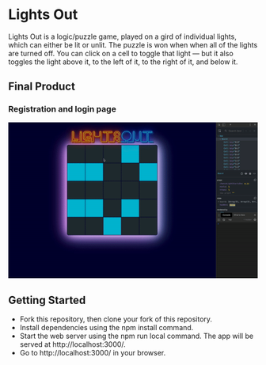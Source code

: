 # Lights Out

Lights Out is a logic/puzzle game, played on a gird of individual lights, which can either be lit or unlit. The puzzle is won when when all of the lights are turned off. You can click on a cell to toggle that light — but it also toggles the light above it, to the left of it, to the right of it, and below it.

## Final Product

### Registration and login page

!["Lights Out"](https://github.com/siningtong/LightsOut/blob/master/docs/ezgif.com-video-to-gif.gif?raw=true)

## Getting Started

- Fork this repository, then clone your fork of this repository.
- Install dependencies using the npm install command.
- Start the web server using the npm run local command. The app will be served at http://localhost:3000/.
- Go to http://localhost:3000/ in your browser.

